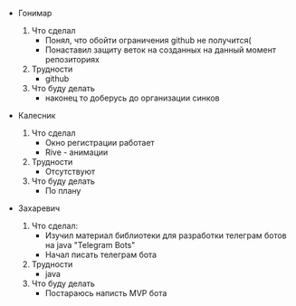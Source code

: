 - Гонимар
    1. Что сделал
        - Понял, что обойти ограничения github не получится(
        - Понаставил защиту веток на созданных на данный момент репозиториях
    2. Трудности
        - github
    3. Что буду делать
        - наконец то доберусь до организации синков

- Калесник
    1. Что сделал
        - Окно регистрации работает
        - Rive - анимации
    2. Трудности
        - Отсутствуют
    3. Что буду делать
        - По плану

- Захаревич
    1. Что сделал:
        - Изучил материал библиотеки для разработки телеграм ботов на java "Telegram Bots"
        - Начал писать телеграм бота
    2. Трудности
        - java
    3. Что буду делать
        - Постараюсь написть MVP бота
